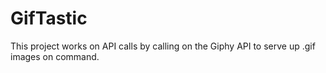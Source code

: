 # GifTastic
This project works on API calls by calling on the Giphy API to serve up .gif images on command.
